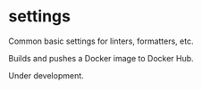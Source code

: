 # settings

Common basic settings for linters, formatters, etc.

Builds and pushes a Docker image to Docker Hub.

Under development.
